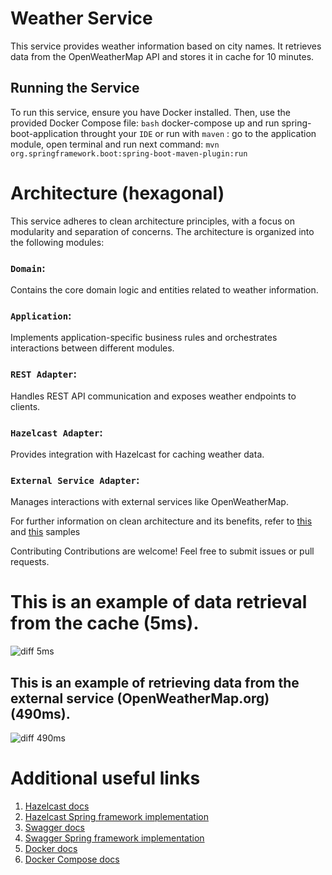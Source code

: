 # Weather Service

This service provides weather information based on city names. It retrieves data from the OpenWeatherMap API and stores it in cache for 10 minutes.

## Running the Service

To run this service, ensure you have Docker installed. Then, use the provided Docker Compose file: `bash` docker-compose up and run spring-boot-application throught your `IDE` or run with 
`maven` : go to the application module, open terminal and run next command: `mvn org.springframework.boot:spring-boot-maven-plugin:run`

# Architecture (hexagonal)
This service adheres to clean architecture principles, with a focus on modularity and separation of concerns. The architecture is organized into the following modules:

### `Domain`:
 Contains the core domain logic and entities related to weather information.

### `Application`:
 Implements application-specific business rules and orchestrates interactions between different modules.

### `REST Adapter`:
 Handles REST API communication and exposes weather endpoints to clients.

### `Hazelcast Adapter`:
 Provides integration with Hazelcast for caching weather data.

### `External Service Adapter`:
 Manages interactions with external services like OpenWeatherMap.

For further information on clean architecture and its benefits, refer to [this](https://en.wikipedia.org/wiki/Hexagonal_architecture_(software)) and [this](https://medium.com/ssense-tech/hexagonal-architecture-there-are-always-two-sides-to-every-story-bc0780ed7d9c) samples


Contributing
Contributions are welcome! Feel free to submit issues or pull requests.

# This is an example of data retrieval from the cache (5ms).
![diff 5ms](https://github.com/kokchay/kameleoon/assets/125590318/5d91c53c-6f74-4594-8c3b-b336d89705fa)

## This is an example of retrieving data from the external service (OpenWeatherMap.org) (490ms).
![diff 490ms](https://github.com/kokchay/kameleoon/assets/125590318/05406577-bd60-4862-9ba6-3cbaa5f74af6)

# Additional useful links
1. [Hazelcast docs](https://docs.hazelcast.com/hazelcast/5.3/)
2. [Hazelcast Spring framework implementation](https://reflectoring.io/spring-boot-hazelcast/)
3. [Swagger docs](https://swagger.io/docs/)
4. [Swagger Spring framework implementation](https://www.baeldung.com/spring-rest-openapi-documentation)
5. [Docker docs](https://docs.docker.com/)
6. [Docker Compose docs](https://docs.docker.com/compose/)

